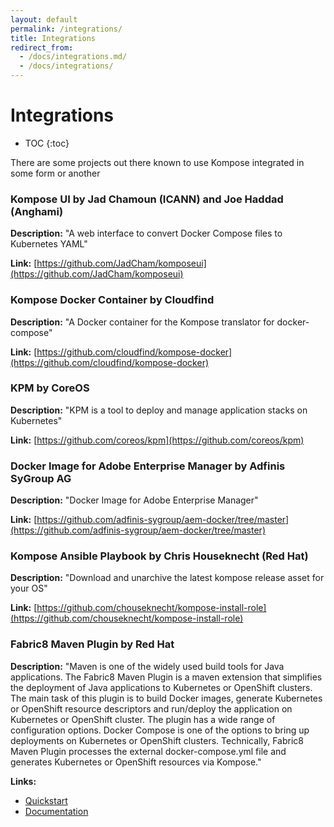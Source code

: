 ```yaml
---
layout: default
permalink: /integrations/
title: Integrations
redirect_from:
  - /docs/integrations.md/
  - /docs/integrations/
---
```


# Integrations

- TOC
  {:toc}

There are some projects out there known to use Kompose integrated in some form or another

### Kompose UI by Jad Chamoun (ICANN) and Joe Haddad (Anghami)

**Description:** "A web interface to convert Docker Compose files to Kubernetes YAML"

**Link:** [https://github.com/JadCham/komposeui](https://github.com/JadCham/komposeui)

### Kompose Docker Container by Cloudfind

**Description:** "A Docker container for the Kompose translator for docker-compose"

**Link:** [https://github.com/cloudfind/kompose-docker](https://github.com/cloudfind/kompose-docker)

### KPM by CoreOS

**Description:** "KPM is a tool to deploy and manage application stacks on Kubernetes"

**Link:** [https://github.com/coreos/kpm](https://github.com/coreos/kpm)

### Docker Image for Adobe Enterprise Manager by Adfinis SyGroup AG

**Description:** "Docker Image for Adobe Enterprise Manager"

**Link:** [https://github.com/adfinis-sygroup/aem-docker/tree/master](https://github.com/adfinis-sygroup/aem-docker/tree/master)

### Kompose Ansible Playbook by Chris Houseknecht (Red Hat)

**Description:** "Download and unarchive the latest kompose release asset for your OS"

**Link:** [https://github.com/chouseknecht/kompose-install-role](https://github.com/chouseknecht/kompose-install-role)

### Fabric8 Maven Plugin by Red Hat

**Description:** "Maven is one of the widely used build tools for Java applications. The Fabric8 Maven Plugin is a maven extension that simplifies the deployment of Java applications to Kubernetes or OpenShift clusters.
The main task of this plugin is to build Docker images, generate Kubernetes or OpenShift resource descriptors and run/deploy the application on Kubernetes or OpenShift cluster.
The plugin has a wide range of configuration options. Docker Compose is one of the options to bring up deployments on Kubernetes or OpenShift clusters.
Technically, Fabric8 Maven Plugin processes the external docker-compose.yml file and generates Kubernetes or OpenShift resources via Kompose."

**Links:**

- [Quickstart](/docs/maven-example.md)
- [Documentation](https://maven.fabric8.io/#docker-compose)
